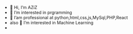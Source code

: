 - 👋 Hi, I’m AZiZ 
- 👀 I’m interested in prgramming
- 🌱 I’am professional at python,html,css,js,MySql,PHP,React
- also  👀 I’m interested in Machine Learning
-


